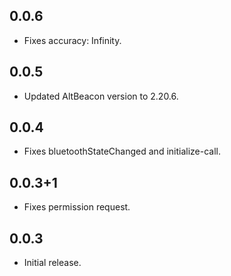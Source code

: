 ## 0.0.6

* Fixes accuracy: Infinity.

## 0.0.5

* Updated AltBeacon version to 2.20.6.

## 0.0.4

* Fixes bluetoothStateChanged and initialize-call.

## 0.0.3+1

* Fixes permission request.

## 0.0.3

* Initial release.

